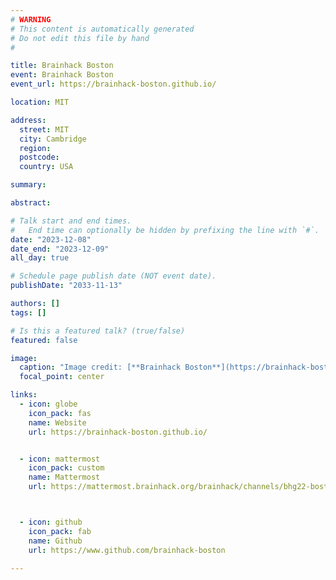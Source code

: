 ```yaml
---
# WARNING
# This content is automatically generated
# Do not edit this file by hand
#

title: Brainhack Boston
event: Brainhack Boston
event_url: https://brainhack-boston.github.io/

location: MIT

address:
  street: MIT
  city: Cambridge
  region: 
  postcode: 
  country: USA

summary: 

abstract: 

# Talk start and end times.
#   End time can optionally be hidden by prefixing the line with `#`.
date: "2023-12-08"
date_end: "2023-12-09"
all_day: true

# Schedule page publish date (NOT event date).
publishDate: "2033-11-13"

authors: []
tags: []

# Is this a featured talk? (true/false)
featured: false

image:
  caption: "Image credit: [**Brainhack Boston**](https://brainhack-boston.github.io/)"
  focal_point: center

links:
  - icon: globe
    icon_pack: fas
    name: Website
    url: https://brainhack-boston.github.io/


  - icon: mattermost
    icon_pack: custom
    name: Mattermost
    url: https://mattermost.brainhack.org/brainhack/channels/bhg22-boston



  - icon: github
    icon_pack: fab
    name: Github
    url: https://www.github.com/brainhack-boston

---
```


